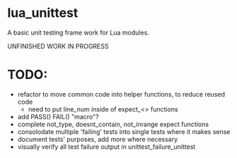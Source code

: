 # lua_unittest
A basic unit testing frame work for Lua modules.

UNFINISHED WORK IN PROGRESS

# TODO:
- refactor to move common code into helper functions, to reduce reused code
    -  need to put line_num inside of expect_<> functions
- add PASS() FAIL() "macro"?
- complete not_type, doesnt_contain, not_inrange expect functions
- consolodate multiple 'failing' tests into single tests where it makes sense
- document tests' purposes, add more where necessary
- visually verify all test failure output in unittest_failure_unittest